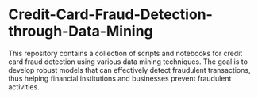 # Credit-Card-Fraud-Detection-through-Data-Mining
This repository contains a collection of scripts and notebooks for credit card fraud detection using various data mining techniques. The goal is to develop robust models that can effectively detect fraudulent transactions, thus helping financial institutions and businesses prevent fraudulent activities.

